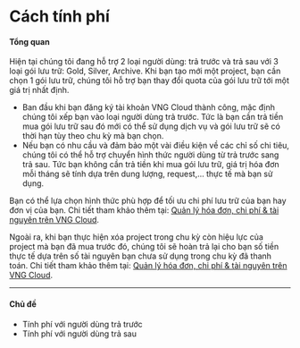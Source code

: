 # Cách tính phí

#### Tổng quan <a href="#cachtinhphi-tongquan" id="cachtinhphi-tongquan"></a>

Hiện tại chúng tôi đang hỗ trợ 2 loại người dùng: trả trước và trả sau với 3 loại gói lưu trữ: Gold, Silver, Archive. Khi bạn tạo mới một project, bạn cần chọn 1 gói lưu trữ, chúng tôi hỗ trợ bạn thay đổi quota của gói lưu trữ tới một giá trị nhất định.&#x20;

* Ban đầu khi bạn đăng ký tài khoản VNG Cloud thành công, mặc định chúng tôi xếp bạn vào loại người dùng trả trước. Tức là bạn cần trả tiền mua gói lưu trữ sau đó mới có thể sử dụng dịch vụ và gói lưu trữ sẽ có thời hạn tùy theo chu kỳ mà bạn chọn.
* Nếu bạn có nhu cầu và đảm bảo một vài điều kiện về các chỉ số chi tiêu, chúng tôi có thể hỗ trợ chuyển hình thức người dùng từ trả trước sang trả sau. Tức bạn không cần trả tiền khi mua gói lưu trữ, giá trị hóa đơn mỗi tháng sẽ tính dựa trên dung lượng, request,... thực tế mà bạn sử dụng.&#x20;

Bạn có thể lựa chọn hình thức phù hợp để tối ưu chi phí lưu trữ của bạn hay đơn vị của bạn. Chi tiết tham khảo thêm tại: [Quản lý hóa đơn, chi phí & tài nguyên trên VNG Cloud](../../../quan-ly-hoa-don-chi-phi-and-tai-nguyen-tren-vng-cloud/).

Ngoài ra, khi bạn thực hiện xóa project trong chu kỳ còn hiệu lực của project mà bạn đã mua trước đó, chúng tôi sẽ hoàn trả lại cho bạn số tiền thực tế dựa trên số tài nguyên bạn chưa sử dụng trong chu kỳ đã thanh toán. Chi tiết tham khảo thêm tại:  [Quản lý hóa đơn, chi phí & tài nguyên trên VNG Cloud](../../../quan-ly-hoa-don-chi-phi-and-tai-nguyen-tren-vng-cloud/).

***

#### Chủ đề <a href="#cachtinhphi-chude" id="cachtinhphi-chude"></a>

* Tính phí với người dùng trả trước
* Tính phí với người dùng trả sau
